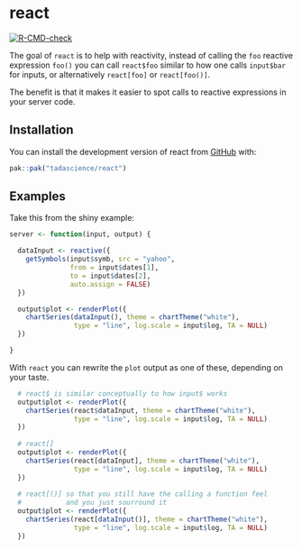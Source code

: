 
<!-- README.md is generated from README.Rmd. Please edit that file -->

# react

<!-- badges: start -->

[![R-CMD-check](https://github.com/tadascience/react/actions/workflows/R-CMD-check.yaml/badge.svg)](https://github.com/tadascience/react/actions/workflows/R-CMD-check.yaml)
<!-- badges: end -->

The goal of `react` is to help with reactivity, instead of calling the
`foo` reactive expression `foo()` you can call `react$foo` similar to
how one calls `input$bar` for inputs, or alternatively `react[foo]` or
`react[foo()]`.

The benefit is that it makes it easier to spot calls to reactive
expressions in your server code.

## Installation

You can install the development version of react from
[GitHub](https://github.com/) with:

``` r
pak::pak("tadascience/react")
```

## Examples

Take this from the shiny example:

``` r
server <- function(input, output) {

  dataInput <- reactive({
    getSymbols(input$symb, src = "yahoo",
               from = input$dates[1],
               to = input$dates[2],
               auto.assign = FALSE)
  })

  output$plot <- renderPlot({
    chartSeries(dataInput(), theme = chartTheme("white"),
                type = "line", log.scale = input$log, TA = NULL)
  })

}
```

With `react` you can rewrite the `plot` output as one of these,
depending on your taste.

``` r
  # react$ is similar conceptually to how input$ works
  output$plot <- renderPlot({
    chartSeries(react$dataInput, theme = chartTheme("white"),
                type = "line", log.scale = input$log, TA = NULL)
  })
  
  # react[] 
  output$plot <- renderPlot({
    chartSeries(react[dataInput], theme = chartTheme("white"),
                type = "line", log.scale = input$log, TA = NULL)
  })
  
  # react[()] so that you still have the calling a function feel
  #           and you just sourround it
  output$plot <- renderPlot({
    chartSeries(react[dataInput()], theme = chartTheme("white"),
                type = "line", log.scale = input$log, TA = NULL)
  })
  
```
